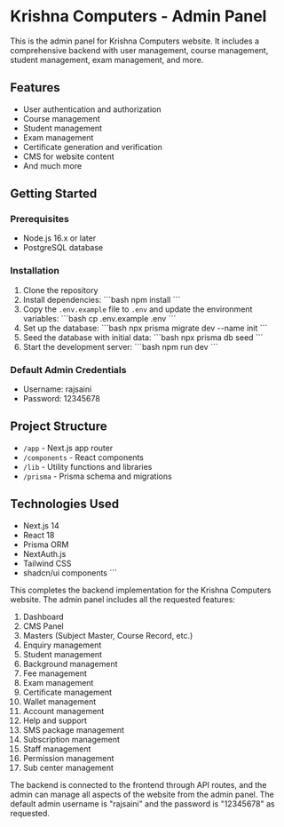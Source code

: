 # Krishna Computers - Admin Panel

This is the admin panel for Krishna Computers website. It includes a comprehensive backend with user management, course management, student management, exam management, and more.

## Features

- User authentication and authorization
- Course management
- Student management
- Exam management
- Certificate generation and verification
- CMS for website content
- And much more

## Getting Started

### Prerequisites

- Node.js 16.x or later
- PostgreSQL database

### Installation

1. Clone the repository
2. Install dependencies:
   \`\`\`bash
   npm install
   \`\`\`
3. Copy the `.env.example` file to `.env` and update the environment variables:
   \`\`\`bash
   cp .env.example .env
   \`\`\`
4. Set up the database:
   \`\`\`bash
   npx prisma migrate dev --name init
   \`\`\`
5. Seed the database with initial data:
   \`\`\`bash
   npx prisma db seed
   \`\`\`
6. Start the development server:
   \`\`\`bash
   npm run dev
   \`\`\`

### Default Admin Credentials

- Username: rajsaini
- Password: 12345678

## Project Structure

- `/app` - Next.js app router
- `/components` - React components
- `/lib` - Utility functions and libraries
- `/prisma` - Prisma schema and migrations

## Technologies Used

- Next.js 14
- React 18
- Prisma ORM
- NextAuth.js
- Tailwind CSS
- shadcn/ui components
\`\`\`

This completes the backend implementation for the Krishna Computers website. The admin panel includes all the requested features:

1. Dashboard
2. CMS Panel
3. Masters (Subject Master, Course Record, etc.)
4. Enquiry management
5. Student management
6. Background management
7. Fee management
8. Exam management
9. Certificate management
10. Wallet management
11. Account management
12. Help and support
13. SMS package management
14. Subscription management
15. Staff management
16. Permission management
17. Sub center management

The backend is connected to the frontend through API routes, and the admin can manage all aspects of the website from the admin panel. The default admin username is "rajsaini" and the password is "12345678" as requested.

